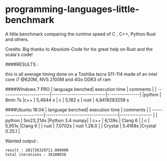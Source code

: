 # programming-languages-little-benchmark
A little benchmark comparing the runtime speed of C , C++, Python Rust and others.

Credits:
Big thanks to Absolute-Code for his great help on Rust and the scala's code! 

####RESULTS : 

this is all average timing done
on a Toshiba tecra S11-114
made of an intel core i7 @620M, NVS 2100M and 4Go DDR3 of ram


####WIndows 7 PRO
| language benched| execution time         | comments  |
| ------------------------|---------------------------|----------------|
|python                    |      8min 7s
|c++                        |       5,4644 s
|   c                           |       5,182 s
| rust                        |   4,8419283258 s

####Ubuntu 18.04
| language benched| execution time                    | comments            |
| ------------------------|------------------------------------|----------------          |
|  python                  |                  5m23,214s        |Python 3.4 numpy|
|  c++                      |                  6,139s                | Clang 6                 |
|  c                            |                 5,951s	              |Clang 6                  |
|  rust	                 |                 7,0702s              | rust 1.28.0            |
| Crystal                   |                  5.4168s             |Crystal 0.25.1        |

Wanted output : 
```
result : 281726329711.800900
total iterations : 36100038
```